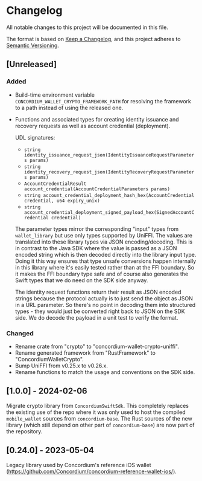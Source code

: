 # Changelog

All notable changes to this project will be documented in this file.

The format is based on [Keep a Changelog](https://keepachangelog.com/en/1.1.0/),
and this project adheres to [Semantic Versioning](https://semver.org/spec/v2.0.0.html).

## [Unreleased]

### Added

- Build-time environment variable `CONCORDIUM_WALLET_CRYPTO_FRAMEWORK_PATH`
  for resolving the framework to a path instead of using the released one.

- Functions and associated types for creating identity issuance and recovery requests as well as account credential (deployment).

  UDL signatures:
  
  - `string identity_issuance_request_json(IdentityIssuanceRequestParameters params)`
  - `string identity_recovery_request_json(IdentityRecoveryRequestParameters params)`
  - `AccountCredentialResult account_credential(AccountCredentialParameters params)`
  - `string account_credential_deployment_hash_hex(AccountCredential credential, u64 expiry_unix)`
  - `string account_credential_deployment_signed_payload_hex(SignedAccountCredential credential)`
  
  The parameter types mirror the corresponding "input" types from `wallet_library` but use only types supported by UniFFI.
  The values are translated into these library types via JSON encoding/decoding.
  This is in contrast to the Java SDK where the value is passed as a JSON encoded string
  which is then decoded directly into the library input type.
  Doing it this way ensures that type unsafe conversions happen internally in this library where it's easily tested
  rather than at the FFI boundary.
  So it makes the FFI boundary type safe and of course also generates the Swift types that we do need on the SDK side anyway.
  
  The identity request functions return their result as JSON encoded strings
  because the protocol actually is to just send the object as JSON in a URL parameter.
  So there's no point in decoding them into structured types - they would just be converted right back to JSON on the SDK side.
  We do decode the payload in a unit test to verify the format.

### Changed

- Rename crate from "crypto" to "concordium-wallet-crypto-uniffi".
- Rename generated framework from "RustFramework" to "ConcordiumWalletCrypto".
- Bump UniFFI from v0.25.x to v0.26.x.
- Rename functions to match the usage and conventions on the SDK side.

## [1.0.0] - 2024-02-06

Migrate crypto library from `ConcordiumSwiftSdk`.
This completely replaces the existing use of the repo where it was only used to host the compiled `mobile_wallet` sources from `concordium-base`.
The Rust sources of the new library (which still depend on other part of `concordium-base`) are now part of the repository.

## [0.24.0] - 2023-05-04

Legacy library used by Concordium's reference iOS wallet (https://github.com/Concordium/concordium-reference-wallet-ios/).
